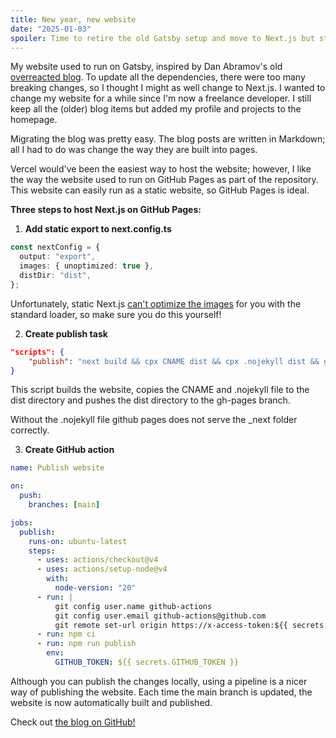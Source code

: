 ```yaml
---
title: New year, new website
date: "2025-01-03"
spoiler: Time to retire the old Gatsby setup and move to Next.js but still use GitHub pages for hosting.
---
```


My website used to run on Gatsby, inspired by Dan Abramov's old [overreacted blog](https://github.com/gaearon/overreacted.io/tree/main). To update all the dependencies, there were too many breaking changes, so I thought I might as well change to Next.js. I wanted to change my website for a while since I'm now a freelance developer. I still keep all the (older) blog items but added my profile and projects to the homepage.

Migrating the blog was pretty easy. The blog posts are written in Markdown; all I had to do was change the way they are built into pages.

Vercel would've been the easiest way to host the website; however, I like the way the website used to run on GitHub Pages as part of the repository. This website can easily run as a static website, so GitHub Pages is ideal.

**Three steps to host Next.js on GitHub Pages:**

1. **Add static export to next.config.ts**

```typescript
const nextConfig = {
  output: "export",
  images: { unoptimized: true },
  distDir: "dist",
};
```

Unfortunately, static Next.js [can't optimize the images](https://nextjs.org/docs/pages/building-your-application/deploying/static-exports#unsupported-features) for you with the standard loader, so make sure you do this yourself!

2. **Create publish task**

```json
"scripts": {
    "publish": "next build && cpx CNAME dist && cpx .nojekyll dist && gh-pages -b gh-pages -d dist"
}
```

This script builds the website, copies the CNAME and .nojekyll file to the dist directory and pushes the dist directory to the gh-pages branch.

Without the .nojekyll file github pages does not serve the \_next folder correctly.

3. **Create GitHub action**

```yml
name: Publish website

on:
  push:
    branches: [main]

jobs:
  publish:
    runs-on: ubuntu-latest
    steps:
      - uses: actions/checkout@v4
      - uses: actions/setup-node@v4
        with:
          node-version: "20"
      - run: |
          git config user.name github-actions
          git config user.email github-actions@github.com
          git remote set-url origin https://x-access-token:${{ secrets.GITHUB_TOKEN }}@github.com/erwinsmit/blog
      - run: npm ci
      - run: npm run publish
        env:
          GITHUB_TOKEN: ${{ secrets.GITHUB_TOKEN }}
```

Although you can publish the changes locally, using a pipeline is a nicer way of publishing the website. Each time the main branch is updated, the website is now automatically built and published.

Check out [the blog on GitHub!](https://github.com/erwinsmit/blog)
